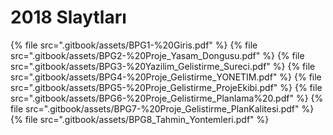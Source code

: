 # 2018 Slaytları

<!--Index-->

{% file src=".gitbook/assets/BPG1-%20Giris.pdf" %}
{% file src=".gitbook/assets/BPG2-%20Proje_Yasam_Dongusu.pdf" %}
{% file src=".gitbook/assets/BPG3-%20Yazilim_Gelistirme_Sureci.pdf" %}
{% file src=".gitbook/assets/BPG4-%20Proje_Gelistirme_YONETIM.pdf" %}
{% file src=".gitbook/assets/BPG5-%20Proje_Gelistirme_ProjeEkibi.pdf" %}
{% file src=".gitbook/assets/BPG6-%20Proje_Gelistirme_Planlama%20.pdf" %}
{% file src=".gitbook/assets/BPG7-%20Proje_Gelistirme_PlanKalitesi.pdf" %}
{% file src=".gitbook/assets/BPG8_Tahmin_Yontemleri.pdf" %}

<!--Index-->
